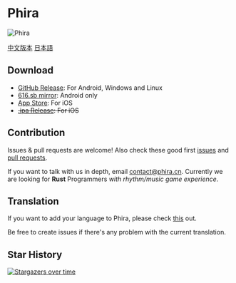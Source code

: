 # Phira

![Phira](https://files-cf.phira.cn/github-showcase.png)

[中文版本](./README-zh_CN.md)
[日本語](./README-ja_JP.md)

## Download

- [GitHub Release](https://github.com/TeamFlos/phira/releases): For Android, Windows and Linux
- [616.sb mirror](https://616.sb/#phira): Android only
- [App Store](https://apps.apple.com/us/app/phira/id6447435864): For iOS
- ~~[.ipa Release](https://github.com/F-Unction/phira_ipa/releases): For iOS~~

## Contribution

Issues & pull requests are welcome! Also check these good first [issues](https://github.com/TeamFlos/phira/issues?q=label%3A%22good+first+issue%22) and [pull requests](https://github.com/TeamFlos/phira/issues?q=label%3A%22good+first+issue%22).

If you want to talk with us in depth, email [contact@phira.cn](mailto://contact@phira.cn). Currently we are looking for **Rust** Programmers *with rhythm/music game experience*.

## Translation

If you want to add your language to Phira, please check [this](https://github.com/TeamFlos/phira/pull/201#issuecomment-1783356944) out.

Be free to create issues if there's any problem with the current translation.

## Star History

[![Stargazers over time](https://starchart.cc/TeamFlos/phira.svg?variant=adaptive)](https://starchart.cc/TeamFlos/phira)

